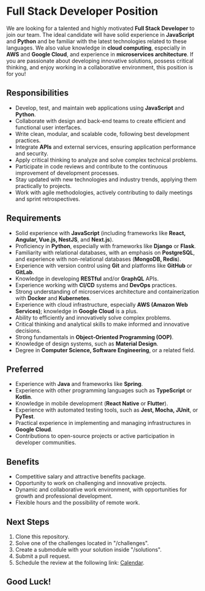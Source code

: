 # Full Stack Developer Position

We are looking for a talented and highly motivated **Full Stack Developer** to join our team. The ideal candidate will have solid experience in **JavaScript** and **Python** and be familiar with the latest technologies related to these languages. We also value knowledge in **cloud computing**, especially in **AWS** and **Google Cloud**, and experience in **microservices architecture**. If you are passionate about developing innovative solutions, possess critical thinking, and enjoy working in a collaborative environment, this position is for you!

## Responsibilities

- Develop, test, and maintain web applications using **JavaScript** and **Python**.
- Collaborate with design and back-end teams to create efficient and functional user interfaces.
- Write clean, modular, and scalable code, following best development practices.
- Integrate **APIs** and external services, ensuring application performance and security.
- Apply critical thinking to analyze and solve complex technical problems.
- Participate in code reviews and contribute to the continuous improvement of development processes.
- Stay updated with new technologies and industry trends, applying them practically to projects.
- Work with agile methodologies, actively contributing to daily meetings and sprint retrospectives.

## Requirements

- Solid experience with **JavaScript** (including frameworks like **React, Angular, Vue.js, NestJS**, and **Next.js**).
- Proficiency in **Python**, especially with frameworks like **Django** or **Flask**.
- Familiarity with relational databases, with an emphasis on **PostgreSQL**, and experience with non-relational databases (**MongoDB, Redis**).
- Experience with version control using **Git** and platforms like **GitHub** or **GitLab**.
- Knowledge in developing **RESTful** and/or **GraphQL** APIs.
- Experience working with **CI/CD** systems and **DevOps** practices.
- Strong understanding of microservices architecture and containerization with **Docker** and **Kubernetes**.
- Experience with cloud infrastructure, especially **AWS (Amazon Web Services)**; knowledge in **Google Cloud** is a plus.
- Ability to efficiently and innovatively solve complex problems.
- Critical thinking and analytical skills to make informed and innovative decisions.
- Strong fundamentals in **Object-Oriented Programming (OOP)**.
- Knowledge of design systems, such as **Material Design**.
- Degree in **Computer Science, Software Engineering**, or a related field.

## Preferred

- Experience with **Java** and frameworks like **Spring**.
- Experience with other programming languages such as **TypeScript** or **Kotlin**.
- Knowledge in mobile development (**React Native** or **Flutter**).
- Experience with automated testing tools, such as **Jest, Mocha, JUnit**, or **PyTest**.
- Practical experience in implementing and managing infrastructures in **Google Cloud**.
- Contributions to open-source projects or active participation in developer communities.

## Benefits

- Competitive salary and attractive benefits package.
- Opportunity to work on challenging and innovative projects.
- Dynamic and collaborative work environment, with opportunities for growth and professional development.
- Flexible hours and the possibility of remote work.

## Next Steps

1. Clone this repository.
2. Solve one of the challenges located in "/challenges".
3. Create a submodule with your solution inside "/solutions".
4. Submit a pull request.
5. Schedule the review at the following link: [Calendar](https://calendly.com/alejandro-tarafa-stattus4/30min?back=1&month=2024-08).

## Good Luck!



